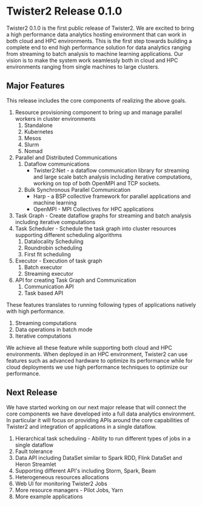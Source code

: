 # Twister2 Release 0.1.0

Twister2 0.1.0 is the first public release of Twister2. We are excited to bring a high performance data analytics
hosting environment that can work in both cloud and HPC environments. This is the first step towards 
building a complete end to end high performance solution for data analytics ranging from streaming to batch analysis to 
machine learning applications. Our vision is to make the system work seamlessly both in cloud and HPC environments ranging from single machines to large clusters.

## Major Features

This release includes the core components of realizing the above goals. 

1. Resource provisioning component to bring up and manage parallel workers in cluster environments
    1. Standalone
    2. Kubernetes
    3. Mesos
    4. Slurm 
    5. Nomad
2. Parallel and Distributed Communications
    1. Dataflow communications
         * Twister2:Net - a dataflow communication library for streaming and large scale batch analysis including iterative computations, working on top of both OpenMPI and TCP sockets.
    2. Bulk Synchronous Parallel Communication
         * Harp - a BSP collective framework for parallel applications and machine learning
         * OpenMPI - MPI Collectives for HPC applications
3. Task Graph - Create dataflow graphs for streaming and batch analysis including iterative computations
4. Task Scheduler - Schedule the task graph into cluster resources supporting different scheduling algorithms
    1. Datalocality Scheduling
    2. Roundrobin scheduling
    3. First fit scheduling
5. Executor - Execution of task graph     
    1. Batch executor
    2. Streaming executor
6. API for creating Task Graph and Communication
    1. Communication API
    2. Task based API

These features translates to running following types of applications natively with high performance.

1. Streaming computations
2. Data operations in batch mode
3. Iterative computations

We achieve all these feature while supporting both cloud and HPC environments. When deployed in an
HPC environment, Twister2 can use features such as advanced hardware to optimize its performance while
for cloud deployments we use high performance techniques to optimize our performance.

## Next Release

We have started working on our next major release that will connect the core components we have developed 
into a full data analytics environment. In particular it will focus on providing APIs around the core
capabilities of Twister2 and integration of applications in a single dataflow. 

1. Hierarchical task scheduling - Ability to run different types of jobs in a single dataflow
2. Fault tolerance
3. Data API including DataSet similar to Spark RDD, Flink DataSet and Heron Streamlet
3. Supporting different API's including Storm, Spark, Beam  
4. Heterogeneous resources allocations
5. Web UI for monitoring Twister2 Jobs
6. More resource managers - Pilot Jobs, Yarn
7. More example applications



    


 

